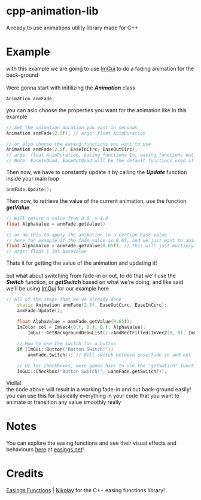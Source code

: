 # cpp-animation-lib
A ready to use animations utility library made for C++

# Example
with this example we are going to use [ImGui](https://github.com/ocornut/imgui) to do a fading animation for the back-ground <br> <br>
Were gonna start with initilizing the <strong>_Animation_</strong> class
```cpp
Animation anmFade;
```
you can aslo choose the properties you want for the animation like in this example
```cpp
// Set the animation duration you want in seconds
Animation anmFade(2.5f); // args: float AnimDuration

// or also choose the easing functions you want to use
Animation anmFade(2.5f, EaseInCirc, EaseOutCirc);
// args: float AnimDuration, easing_functions In, easing_functions out
// Note: EaseInQuad, EaseOutQuad will be the default functions used if not specfied
```
Then now, we have to constantly update it by calling the <strong>_Update_</strong> function inside your main loop
```cpp
anmFade.Update();
```
Then now, to retrieve the value of the current animation, use the function <strong>_getValue_</strong>
```cpp
// Will return a value from 0.0 -> 1.0
float AlphaValue = anmFade.getValue()

// or do this to apply the animation to a certian base value
// here for example if the fade value is 0.65, and we just want to animate it creating fade-in and out affects, add a paramater inside of getValue like this
float AlphaValue = anmFade.getValue(0.65f); // This will just multiply the value by the value given
// args: float | int baseValue
```
Thats it for getting the value of the animation and updating it!<br><br>
but what about switching from fade-in or out, to do that we'll use the <strong>_Switch_</strong> function, or <strong>_getSwitch_</strong> based on what we're doing, and like said we'll be using [ImGui](https://github.com/ocornut/imgui) for our example here
```cpp
// All of the steps that we've already done
    static Animation anmFade(2.5f, EaseOutCirc, EaseInCirc);
    anmFade.Update();

    float AlphaValue = anmFade.getValue(0.65f);
    ImColor col = ImVec4(0.f, 0.f, 0.f, AlphaValue);
        ImGui::GetBackgroundDrawList()->AddRectFilled(ImVec2(0, 0), ImGui::GetIO().DisplaySize, col);
    
    // How to use the switch for a button
    if (ImGui::Button("Button Switch!"))
        anmFade.Switch(); // Will switch between ease/fade-in and out

    // Or for checkboxes, were gonna have to use the "getSwtich" function
    ImGui::Checkbox("Button Switch!", &anmFade.getSwitch());
```
Violla!<br>
the code above will result in a working fade-in and out back-ground easily!<br>
you can use this for basically everything in your code that you want to animate or transition any value smoothly really

# Notes
You can explore the easing functions and see their visual effects and behaviours [here](https://easings.net/) at [easings.net](https://easings.net/)!

# Credits
[Easings Functions](https://github.com/nicolausYes/easing-functions) | [Nikolay](https://github.com/nicolausYes) for the C++ easing functions library!